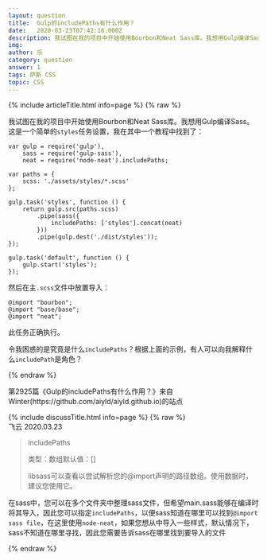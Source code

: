 ```yaml
---
layout: question
title:  Gulp的includePaths有什么作用？
date:   2020-03-23T07:42:16.000Z
description: 我试图在我的项目中开始使用Bourbon和Neat Sass库。我想用Gulp编译Sass。这是一个简单的styles任务设置，我在其中一个教程中找到了：...
img: 
author: 乐
category: question
answer: 1
tags: 萨斯 CSS
topic: CSS
---
```

<div class="article-root">
  <div class="article">
    {% include articleTitle.html info=page %}
    {% raw %}
    <div class="article-content"><p><font style="vertical-align: inherit;"><font style="vertical-align: inherit;">我试图在我的项目中开始使用Bourbon和Neat Sass库。</font><font style="vertical-align: inherit;">我想用Gulp编译Sass。</font><font style="vertical-align: inherit;">这是一个简单的</font></font><code>styles</code><font style="vertical-align: inherit;"><font style="vertical-align: inherit;">任务设置，我在其中一个教程中找到了：</font></font></p>

<pre><code>var gulp = require('gulp'),<font></font>
    sass = require('gulp-sass'),<font></font>
    neat = require('node-neat').includePaths;<font></font>
<font></font>
var paths = {<font></font>
    scss: './assets/styles/*.scss'<font></font>
};<font></font>
<font></font>
gulp.task('styles', function () {<font></font>
    return gulp.src(paths.scss)<font></font>
        .pipe(sass({<font></font>
            includePaths: ['styles'].concat(neat)<font></font>
        }))<font></font>
        .pipe(gulp.dest('./dist/styles'));<font></font>
});<font></font>
<font></font>
gulp.task('default', function () {<font></font>
    gulp.start('styles');<font></font>
});<font></font>
</code></pre>

<p><font style="vertical-align: inherit;"><font style="vertical-align: inherit;">然后在主</font></font><code>.scss</code><font style="vertical-align: inherit;"><font style="vertical-align: inherit;">文件中放置导入：</font></font></p>

<pre><code>@import "bourbon";<font></font>
@import "base/base";<font></font>
@import "neat";<font></font>
</code></pre>

<p><font style="vertical-align: inherit;"><font style="vertical-align: inherit;">此任务正确执行。 </font></font></p>

<p><font style="vertical-align: inherit;"><font style="vertical-align: inherit;">令我困惑的是究竟是什么</font></font><code>includePaths</code><font style="vertical-align: inherit;"><font style="vertical-align: inherit;">？</font><font style="vertical-align: inherit;">根据上面的示例，有人可以向我解释什么</font></font><code>includePath</code><font style="vertical-align: inherit;"><font style="vertical-align: inherit;">是角色？</font></font></p></div>
    {% endraw %}
  </div>
  <p class="winter_mark">第2925篇《Gulp的includePaths有什么作用？》来自Winter(https://github.com/aiyld/aiyld.github.io)的站点</p>
  <div class="discuss-wrapper">
    {% include discussTitle.html info=page %}
    {% raw %}
    <div class="discuss-item">
        <div class="discuss-parent">
          <div class="discuss-meta">
            <span class="discuss-user">飞云</span>
            <span class="discuss-time">2020.03.23</span>
          </div>
          <div class="discuss-comment"><blockquote>
  <p><font style="vertical-align: inherit;"><font style="vertical-align: inherit;">includePaths</font></font></p>
  
  <p><font style="vertical-align: inherit;"><font style="vertical-align: inherit;">类型：数组默认值：[]</font></font></p>
  
  <p><font style="vertical-align: inherit;"><font style="vertical-align: inherit;">libsass可以查看以尝试解析您的@import声明的路径数组。</font><font style="vertical-align: inherit;">使用数据时，建议您使用它。</font></font></p>
</blockquote>

<p><font style="vertical-align: inherit;"><font style="vertical-align: inherit;">在sass中，您可以在多个文件夹中整理sass文件，但希望main.sass能够在编译时将其导入，因此您可以指定</font></font><code>includePaths</code><font style="vertical-align: inherit;"><font style="vertical-align: inherit;">，以便sass知道在哪里可以找到</font></font><code>@import sass file</code><font style="vertical-align: inherit;"><font style="vertical-align: inherit;">，在这里使用</font></font><code>node-neat</code><font style="vertical-align: inherit;"><font style="vertical-align: inherit;">，如果您想从中导入一些样式，默认情况下，sass不知道在哪里寻找，因此您需要告诉sass在哪里找到要导入的文件</font></font></p></div>
        </div></div>
    {% endraw %}
  </div>
<div>
